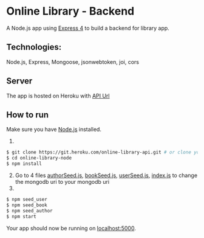 # Online Library - Backend

A Node.js app using [Express 4](http://expressjs.com/) to build a backend for library app.

## Technologies:
Node.js, Express, Mongoose, jsonwebtoken, joi, cors

## Server
The app is hosted on Heroku with [API Url](https://online-library-api.herokuapp.com)

## How to run
Make sure you have [Node.js](http://nodejs.org/) installed.

1)
```sh
$ git clone https://git.heroku.com/online-library-api.git # or clone your own fork
$ cd online-library-node
$ npm install
```
2) Go to 4 files [authorSeed.js](seed/authorSeed.js), [bookSeed.js](seed/bookSeed.js), [userSeed.js](seed/userSeed.js), 
[index.js](index.js) to change the mongodb uri to your mongodb uri
3) 
```sh
$ npm seed_user
$ npm seed_book
$ npm seed_author
$ npm start
```

Your app should now be running on [localhost:5000](http://localhost:5000/).
